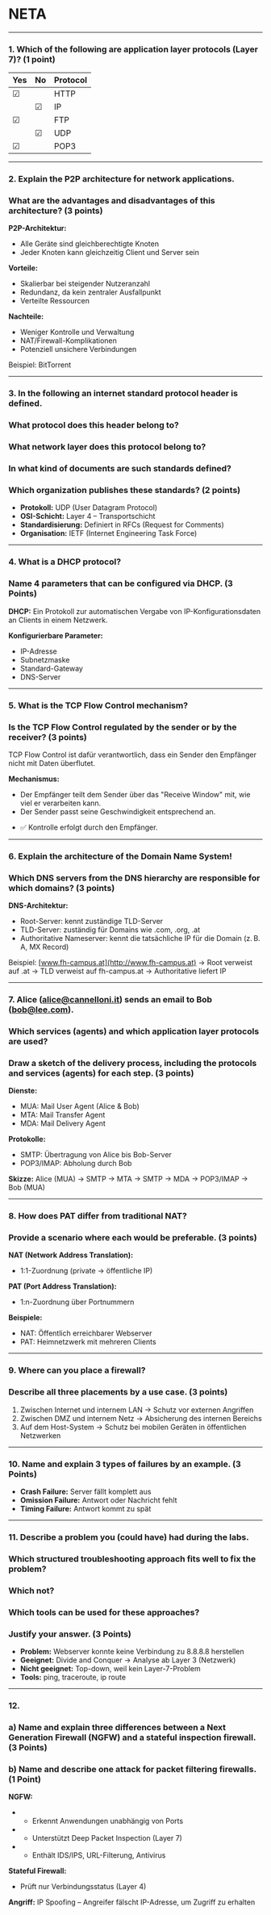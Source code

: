 # NETA

---

### 1. Which of the following are application layer protocols (Layer 7)? (1 point)

| Yes | No | Protocol |
| --- | -- | -------- |
| ☑   |    | HTTP     |
|     | ☑  | IP       |
| ☑   |    | FTP      |
|     | ☑  | UDP      |
| ☑   |    | POP3     |

---

### 2. Explain the P2P architecture for network applications. 
### What are the advantages and disadvantages of this architecture? (3 points)

**P2P-Architektur:**

* Alle Geräte sind gleichberechtigte Knoten
* Jeder Knoten kann gleichzeitig Client und Server sein

**Vorteile:**

* Skalierbar bei steigender Nutzeranzahl
* Redundanz, da kein zentraler Ausfallpunkt
* Verteilte Ressourcen

**Nachteile:**

* Weniger Kontrolle und Verwaltung
* NAT/Firewall-Komplikationen
* Potenziell unsichere Verbindungen

Beispiel: BitTorrent

---

### 3. In the following an internet standard protocol header is defined. 
### What protocol does this header belong to? 
### What network layer does this protocol belong to? 
### In what kind of documents are such standards defined? 
### Which organization publishes these standards? (2 points)

- **Protokoll:** UDP (User Datagram Protocol)
- **OSI-Schicht:** Layer 4 – Transportschicht
- **Standardisierung:** Definiert in RFCs (Request for Comments)
- **Organisation:** IETF (Internet Engineering Task Force)

---

### 4. What is a DHCP protocol? 
### Name 4 parameters that can be configured via DHCP. (3 Points)

**DHCP:** Ein Protokoll zur automatischen Vergabe von IP-Konfigurationsdaten an Clients in einem Netzwerk.

**Konfigurierbare Parameter:**

* IP-Adresse
* Subnetzmaske
* Standard-Gateway
* DNS-Server

---

### 5. What is the TCP Flow Control mechanism? 
### Is the TCP Flow Control regulated by the sender or by the receiver? (3 points)

TCP Flow Control ist dafür verantwortlich, dass ein Sender den Empfänger nicht mit Daten überflutet.

**Mechanismus:**

* Der Empfänger teilt dem Sender über das "Receive Window" mit, wie viel er verarbeiten kann.
* Der Sender passt seine Geschwindigkeit entsprechend an.

- ✅ Kontrolle erfolgt durch den Empfänger.

---

### 6. Explain the architecture of the Domain Name System! 
### Which DNS servers from the DNS hierarchy are responsible for which domains? (3 points)

**DNS-Architektur:**

* Root-Server: kennt zuständige TLD-Server
* TLD-Server: zuständig für Domains wie .com, .org, .at
* Authoritative Nameserver: kennt die tatsächliche IP für die Domain (z. B. A, MX Record)

Beispiel: [www.fh-campus.at](http://www.fh-campus.at) → Root verweist auf .at → TLD verweist auf fh-campus.at → Authoritative liefert IP

---

### 7. Alice ([alice@cannelloni.it](mailto:alice@cannelloni.it)) sends an email to Bob ([bob@lee.com](mailto:bob@lee.com)). 
### Which services (agents) and which application layer protocols are used? 
### Draw a sketch of the delivery process, including the protocols and services (agents) for each step. (3 points)

**Dienste:**

* MUA: Mail User Agent (Alice & Bob)
* MTA: Mail Transfer Agent
* MDA: Mail Delivery Agent

**Protokolle:**

* SMTP: Übertragung von Alice bis Bob-Server
* POP3/IMAP: Abholung durch Bob

**Skizze:**
Alice (MUA) → SMTP → MTA → SMTP → MDA → POP3/IMAP → Bob (MUA)

---

### 8. How does PAT differ from traditional NAT? 
### Provide a scenario where each would be preferable. (3 points)

**NAT (Network Address Translation):**

* 1:1-Zuordnung (private → öffentliche IP)

**PAT (Port Address Translation):**

* 1\:n-Zuordnung über Portnummern

**Beispiele:**

* NAT: Öffentlich erreichbarer Webserver
* PAT: Heimnetzwerk mit mehreren Clients

---

### 9. Where can you place a firewall? 
### Describe all three placements by a use case. (3 points)

1. Zwischen Internet und internem LAN
   → Schutz vor externen Angriffen
2. Zwischen DMZ und internem Netz
   → Absicherung des internen Bereichs
3. Auf dem Host-System
   → Schutz bei mobilen Geräten in öffentlichen Netzwerken

---

### 10. Name and explain 3 types of failures by an example. (3 Points)

* **Crash Failure:** Server fällt komplett aus
* **Omission Failure:** Antwort oder Nachricht fehlt
* **Timing Failure:** Antwort kommt zu spät

---

### 11. Describe a problem you (could have) had during the labs. 
### Which structured troubleshooting approach fits well to fix the problem? 
### Which not? 
### Which tools can be used for these approaches? 
### Justify your answer. (3 Points)

- **Problem:** Webserver konnte keine Verbindung zu 8.8.8.8 herstellen
- **Geeignet:** Divide and Conquer → Analyse ab Layer 3 (Netzwerk)
- **Nicht geeignet:** Top-down, weil kein Layer-7-Problem
- **Tools:** ping, traceroute, ip route

---

### 12. 
### a) Name and explain three differences between a Next Generation Firewall (NGFW) and a stateful inspection firewall. (3 Points)

### b) Name and describe one attack for packet filtering firewalls. (1 Point)

**NGFW:**

- * Erkennt Anwendungen unabhängig von Ports
- * Unterstützt Deep Packet Inspection (Layer 7)
- * Enthält IDS/IPS, URL-Filterung, Antivirus

**Stateful Firewall:**

* Prüft nur Verbindungsstatus (Layer 4)

**Angriff:** IP Spoofing – Angreifer fälscht IP-Adresse, um Zugriff zu erhalten
